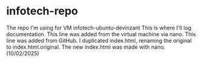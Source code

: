 # infotech-repo
The repo I'm using for VM infotech-ubuntu-devinzant
This is where I'll log documentation.
This line was added from the virtual machine via nano.
This line was added from GitHub.
I duplicated index.html, renaming the original to index.html.original. The new index.html was made with nano. (10/02/2025)
